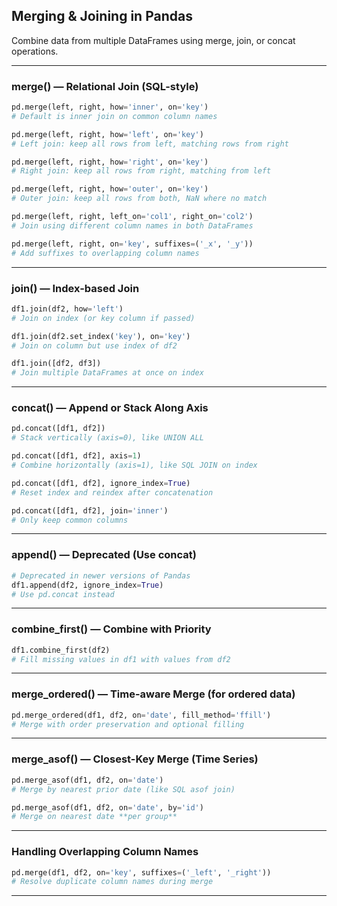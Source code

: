 
## **Merging & Joining in Pandas**  
Combine data from multiple DataFrames using merge, join, or concat operations.

---

### **merge() — Relational Join (SQL-style)**

```python
pd.merge(left, right, how='inner', on='key')  
# Default is inner join on common column names
```

```python
pd.merge(left, right, how='left', on='key')  
# Left join: keep all rows from left, matching rows from right
```

```python
pd.merge(left, right, how='right', on='key')  
# Right join: keep all rows from right, matching from left
```

```python
pd.merge(left, right, how='outer', on='key')  
# Outer join: keep all rows from both, NaN where no match
```

```python
pd.merge(left, right, left_on='col1', right_on='col2')  
# Join using different column names in both DataFrames
```

```python
pd.merge(left, right, on='key', suffixes=('_x', '_y'))  
# Add suffixes to overlapping column names
```

---

### **join() — Index-based Join**

```python
df1.join(df2, how='left')  
# Join on index (or key column if passed)
```

```python
df1.join(df2.set_index('key'), on='key')  
# Join on column but use index of df2
```

```python
df1.join([df2, df3])  
# Join multiple DataFrames at once on index
```

---

### **concat() — Append or Stack Along Axis**

```python
pd.concat([df1, df2])  
# Stack vertically (axis=0), like UNION ALL

pd.concat([df1, df2], axis=1)  
# Combine horizontally (axis=1), like SQL JOIN on index
```

```python
pd.concat([df1, df2], ignore_index=True)  
# Reset index and reindex after concatenation
```

```python
pd.concat([df1, df2], join='inner')  
# Only keep common columns
```

---

### **append() — Deprecated (Use concat)**

```python
# Deprecated in newer versions of Pandas
df1.append(df2, ignore_index=True)  
# Use pd.concat instead
```

---

### **combine_first() — Combine with Priority**

```python
df1.combine_first(df2)  
# Fill missing values in df1 with values from df2
```

---

### **merge_ordered() — Time-aware Merge (for ordered data)**

```python
pd.merge_ordered(df1, df2, on='date', fill_method='ffill')  
# Merge with order preservation and optional filling
```

---

### **merge_asof() — Closest-Key Merge (Time Series)**

```python
pd.merge_asof(df1, df2, on='date')  
# Merge by nearest prior date (like SQL asof join)
```

```python
pd.merge_asof(df1, df2, on='date', by='id')  
# Merge on nearest date **per group**
```

---

### **Handling Overlapping Column Names**

```python
pd.merge(df1, df2, on='key', suffixes=('_left', '_right'))  
# Resolve duplicate column names during merge
```

---
